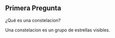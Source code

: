## Primera Pregunta

¿Qué es una constelacion?

Una constelacion es un grupo de estrellas visibles.
